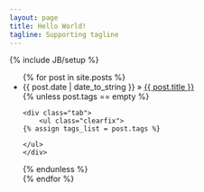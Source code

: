 ```yaml
---
layout: page
title: Hello World!
tagline: Supporting tagline
---
```

{% include JB/setup %}



<ul class="posts">
  {% for post in site.posts %}
    <li><span>{{ post.date | date_to_string }}</span> &raquo; <a href="{{ BASE_PATH }}{{ post.url }}">{{ post.title }}</a></li>
    {% unless post.tags == empty %}
    
    <div class="tab">
		<ul class="clearfix">
    {% assign tags_list = post.tags %}
    
    </ul>
	</div>
  {% endunless %}  
  {% endfor %}
</ul>



